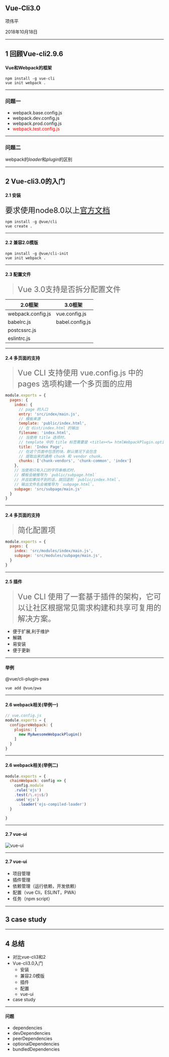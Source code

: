 ## Vue-Cli3.0

项伟平

2018年10月18日

----

## 1 回顾Vue-cli2.9.6

#### Vue和Webpack的框架

```shell
npm install -g vue-cli
vue init webpack .
```

----

### 问题一

- webpack.base.config.js
- webpack.dev.config.js
- webpack.prod.config.js
- <font color=#FF0000>webpack.test.config.js</font>

----

### 问题二

webpack的*loader*和*plugin*的区别

----

## 2 Vue-cli3.0的入门 

#### 2.1 安装


<font size=5>要求使用node8.0以上[官方文档](https://cli.vuejs.org/zh/)</font>

```shell
npm install -g @vue/cli
vue create .
```
----

#### 2.2 兼容2.0模版

```shell
npm install -g @vue/cli-init
vue init webpack .
```

----

#### 2.3 配置文件

> <font size=5>Vue 3.0支持是否拆分配置文件</font>

2.0框架 | 3.0框架
---- | ----
webpack.config.js | vue.config.js
babelrc.js | babel.config.js
postcssrc.js |
eslintrc.js | 

----

#### 2.4 多页面的支持

><font size=5>Vue CLI 支持使用 vue.config.js 中的 pages 选项构建一个多页面的应用</font>

```javascript
module.exports = {
  pages: {
    index: {
      // page 的入口
      entry: 'src/index/main.js',
      // 模板来源
      template: 'public/index.html',
      // 在 dist/index.html 的输出
      filename: 'index.html',
      // 当使用 title 选项时，
      // template 中的 title 标签需要是 <title><%= htmlWebpackPlugin.options.title %></title>
      title: 'Index Page',
      // 在这个页面中包含的块，默认情况下会包含
      // 提取出来的通用 chunk 和 vendor chunk。
      chunks: ['chunk-vendors', 'chunk-common', 'index']
    },
    // 当使用只有入口的字符串格式时，
    // 模板会被推导为 `public/subpage.html`
    // 并且如果找不到的话，就回退到 `public/index.html`。
    // 输出文件名会被推导为 `subpage.html`。
    subpage: 'src/subpage/main.js'
  }
}
```

----


#### 2.4 多页面的支持

><font size=5>简化配置项</font>

```javascript
module.exports = {
  pages: {
    index: 'src/modules/index/main.js',
    subpage: 'src/modules/subpage/main.js',
  }
}
```

----


#### 2.5 插件

><font size=5>Vue CLI 使用了一套基于插件的架构，它可以让社区根据常见需求构建和共享可复用的解决方案。</font>


- 便于扩展,利于维护
- 解耦
- 易安装
- 便于更新

----

#### 举例

@vue/cli-plugin-pwa

```shell
vue add @vue/pwa
```

----

#### 2.6 webpack相关(举例一)

```javascript
// vue.config.js
module.exports = {
  configureWebpack: {
    plugins: [
      new MyAwesomeWebpackPlugin()
    ]
  }
}
```

----

#### 2.6 webpack相关(举例二)

```javascript
module.exports = {
  chainWebpack: config => {
    config.module
    .rule('ejs')
    .test(/\.ejs$/)
    .use('ejs')
      .loader('ejs-compiled-loader')
  }

}
```
----

#### 2.7 vue-ui

![vue-ui](https://keynote.vercel.app/img/vue-ui.png)

----

#### 2.7 vue-ui

- 项目管理
- 插件管理
- 依赖管理（运行依赖，开发依赖）
- 配置（vue Cli，ESLINT，PWA）
- 任务（npm script）

----

## 3 case study

----

## 4 总结

- 对比vue-cli3和2
- Vue-cli3.0入门
  - 安装
  - 兼容2.0模版
  - 插件
  - 配置
  - vue-ui
- case study

----


#### 问题

- dependencies
- devDependencies
- peerDependencies
- optionalDependencies
- bundledDependencies


